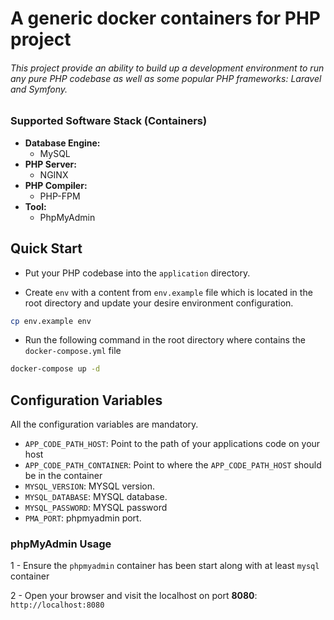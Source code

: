 # A generic docker containers for PHP project
###### This project provide an ability to build up a development environment to run any pure PHP codebase as well as some popular PHP frameworks: Laravel and Symfony.

### Supported Software Stack (Containers)

- **Database Engine:**
	- MySQL
- **PHP Server:**
	- NGINX
- **PHP Compiler:**
	- PHP-FPM
- **Tool:**
	- PhpMyAdmin

## Quick Start
- Put your PHP codebase into the `application` directory.

- Create `env` with a content from `env.example` file which is located in the root directory and update your desire environment configuration.

```bash
cp env.example env
```

- Run the following command in the root directory where contains the `docker-compose.yml` file

```bash
docker-compose up -d
```

## Configuration Variables
All the configuration variables are mandatory.

- `APP_CODE_PATH_HOST`: Point to the path of your applications code on your host
- `APP_CODE_PATH_CONTAINER`: Point to where the `APP_CODE_PATH_HOST` should be in the container
- `MYSQL_VERSION`: MYSQL version.
- `MYSQL_DATABASE`: MYSQL database.
- `MYSQL_PASSWORD`: MYSQL password
- `PMA_PORT`: phpmyadmin port.

### phpMyAdmin Usage

1 - Ensure the `phpmyadmin` container has been start along with at least `mysql` container

2 - Open your browser and visit the localhost on port **8080**:  `http://localhost:8080`
